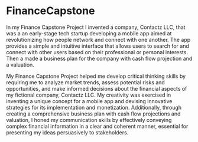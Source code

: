 # FinanceCapstone

In my Finance Capstone Project I invented a company, Contactz LLC, that was a an early-stage tech startup developing a mobile app aimed at revolutionizing how people network and connect with one another. The app provides a simple and intuitive interface that allows users to search for and connect with other users based on their professional or personal interests. Then a made a business plan for the company with cash flow projection and a valuation.

My Finance Capstone Project helped me develop critical thinking skills by requiring me to analyze market trends, assess potential risks and opportunities, and make informed decisions about the financial aspects of my fictional company, Contactz LLC. My creativity was exercised in inventing a unique concept for a mobile app and devising innovative strategies for its implementation and monetization. Additionally, through creating a comprehensive business plan with cash flow projections and valuation, I honed my communication skills by effectively conveying complex financial information in a clear and coherent manner, essential for presenting my ideas persuasively to stakeholders.
